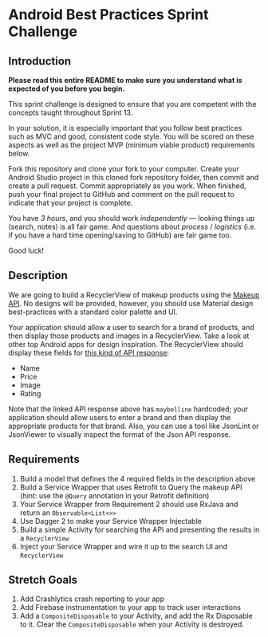 # Android Best Practices Sprint Challenge

## Introduction

**Please read this entire README to make sure you understand what is expected of you before you begin.**

This sprint challenge is designed to ensure that you are competent with the concepts taught throughout Sprint 13.

In your solution, it is especially important that you follow best practices such as MVC and good, consistent code style. You will be scored on these aspects as well as the project MVP (minimum viable product) requirements below.

Fork this repository and clone your fork to your computer. Create your Android Studio project in this cloned fork repository folder, then commit and create a pull request. Commit appropriately as you work. When finished, push your final project to GitHub and comment on the pull request to indicate that your project is complete.

You have *3 hours*, and you should work *independently* — looking things up (search, notes) is all fair game. And questions about *process* / *logistics* (i.e. if you have a hard time opening/saving to GitHub) are fair game too.

Good luck!

## Description

We are going to build a RecyclerView of makeup products using the [Makeup API](https://makeup-api.herokuapp.com/). No designs will be provided, however, you should use Material design best-practices with a standard color palette and UI.

Your application should allow a user to search for a brand of products, and then display those products and images in a RecyclerView. Take a look at other top Android apps for design inspiration. The RecyclerView should display these fields for [this kind of API response](http://makeup-api.herokuapp.com/api/v1/products.json?brand=maybelline):
* Name
* Price
* Image
* Rating

Note that the linked API response above has `maybelline` hardcoded; your application should allow users to enter a brand and then display the appropriate products for that brand. Also, you can use a tool like JsonLint or JsonViewer to visually inspect the format of the Json API response.

## Requirements
1. Build a model that defines the 4 required fields in the description above
2. Build a Service Wrapper that uses Retrofit to Query the makeup API (hint: use the `@Query` annotation in your Retrofit definition)
3. Your Service Wrapper from Requirement 2 should use RxJava and return an `Observable<List<>>`
4. Use Dagger 2 to make your Service Wrapper Injectable
5. Build a simple Activity for searching the API and presenting the results in a `RecyclerView`
6. Inject your Service Wrapper and wire it up to the search UI and `RecyclerView`

## Stretch Goals
1. Add Crashlytics crash reporting to your app
2. Add Firebase instrumentation to your app to track user interactions
3. Add a `CompositeDisposable` to your Activity, and add the Rx Disposable to it. Clear the `CompositeDisposable` when your Activity is destroyed.  
